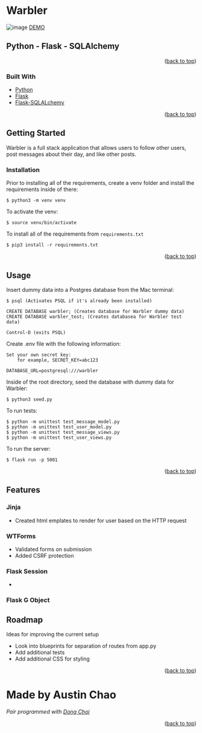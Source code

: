 <div id="top"></div>


<!-- ABOUT THE PROJECT -->
# Warbler
![image](/static/images/Screen%20Shot%202022-06-22%20at%209.14.35%20AM.png)
[DEMO](https://warbler-demo.herokuapp.com/)
## Python - Flask - SQLAlchemy

<p align="right">(<a href="#top">back to top</a>)</p>

### Built With

* [Python](https://docs.python.org/3/)
* [Flask](https://flask.palletsprojects.com/en/2.1.x/)
* [Flask-SQLALchemy](https://flask-sqlalchemy.palletsprojects.com/en/2.x/)


<p align="right">(<a href="#top">back to top</a>)</p>

<!-- GETTING STARTED -->
## Getting Started

Warbler is a full stack application that allows users to follow other users, post messages about their day, and like other posts.


### Installation

Prior to installing all of the requirements, create a venv folder and install the requirements inside of there:

    $ python3 -m venv venv


To activate the venv:

    $ source venv/bin/activate


To install all of the requirements from `requirements.txt`

    $ pip3 install -r requirements.txt


<p align="right">(<a href="#top">back to top</a>)</p>


<!-- USAGE EXAMPLES -->
## Usage

Insert dummy data into a Postgres database from the Mac terminal:

    $ psql (Activates PSQL if it's already been installed)

    CREATE DATABASE warbler; (Creates database for Warbler dummy data)
    CREATE DATABASE warbler_test; (Creates databasea for Warbler test data)

    Control-D (exits PSQL)

Create .env file with the following information:

    Set your own secret key:
        for example, SECRET_KEY=abc123

    DATABASE_URL=postgresql:///warbler


Inside of the root directory, seed the database with dummy data for Warbler:

    $ python3 seed.py

To run tests:

    $ python -m unittest test_message_model.py
    $ python -m unittest test_user_model.py
    $ python -m unittest test_message_views.py
    $ python -m unittest test_user_views.py

To run the server:

    $ flask run -p 5001



<p align="right">(<a href="#top">back to top</a>)</p>

<!-- Features -->
## Features
### Jinja
- Created html emplates to render for user based on the HTTP request
### WTForms
- Validated forms on submission
- Added CSRF protection
### Flask Session
-
### Flask G Object




<!-- ROADMAP -->
## Roadmap

Ideas for improving the current setup

- Look into blueprints for separation of routes from app.py
- Add additional tests
- Add additional CSS for styling

<p align="right">(<a href="#top">back to top</a>)</p>


# Made by Austin Chao

*Pair programmed with [Dong Choi](https://github.com/DongChoi)*

<p align="right">(<a href="#top">back to top</a>)</p>


